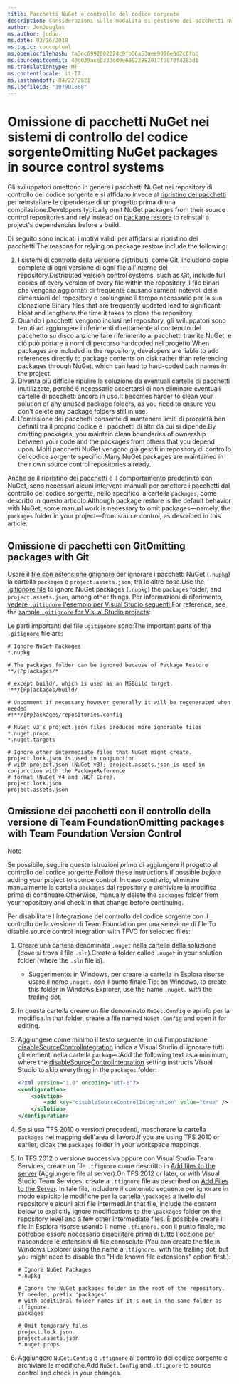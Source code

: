 ```yaml
---
title: Pacchetti NuGet e controllo del codice sorgente
description: Considerazioni sulle modalità di gestione dei pacchetti NuGet all'interno di sistemi di controllo della versione e di controllo del codice sorgente e su come omettere i pacchetti con Git e il controllo della versione di Team Foundation.
author: JonDouglas
ms.author: jodou
ms.date: 03/16/2018
ms.topic: conceptual
ms.openlocfilehash: fa3ec6992002224c9fb56a53aee9096e6d2c6fbb
ms.sourcegitcommit: 40c039ace0330dd9e68922882017f9878f4283d1
ms.translationtype: MT
ms.contentlocale: it-IT
ms.lasthandoff: 04/22/2021
ms.locfileid: "107901668"
---
```

# <a name="omitting-nuget-packages-in-source-control-systems"></a><span data-ttu-id="3676e-103">Omissione di pacchetti NuGet nei sistemi di controllo del codice sorgente</span><span class="sxs-lookup"><span data-stu-id="3676e-103">Omitting NuGet packages in source control systems</span></span>

<span data-ttu-id="3676e-104">Gli sviluppatori omettono in genere i pacchetti NuGet nei repository di controllo del codice sorgente e si affidano invece al [ripristino dei pacchetti](package-restore.md) per reinstallare le dipendenze di un progetto prima di una compilazione.</span><span class="sxs-lookup"><span data-stu-id="3676e-104">Developers typically omit NuGet packages from their source control repositories and rely instead on [package restore](package-restore.md) to reinstall a project's dependencies before a build.</span></span>

<span data-ttu-id="3676e-105">Di seguito sono indicati i motivi validi per affidarsi al ripristino dei pacchetti:</span><span class="sxs-lookup"><span data-stu-id="3676e-105">The reasons for relying on package restore include the following:</span></span>

1. <span data-ttu-id="3676e-106">I sistemi di controllo della versione distribuiti, come Git, includono copie complete di ogni versione di ogni file all'interno del repository.</span><span class="sxs-lookup"><span data-stu-id="3676e-106">Distributed version control systems, such as Git, include full copies of every version of every file within the repository.</span></span> <span data-ttu-id="3676e-107">I file binari che vengono aggiornati di frequente causano aumenti notevoli delle dimensioni del repository e prolungano il tempo necessario per la sua clonazione.</span><span class="sxs-lookup"><span data-stu-id="3676e-107">Binary files that are frequently updated lead to significant bloat and lengthens the time it takes to clone the repository.</span></span>
1. <span data-ttu-id="3676e-108">Quando i pacchetti vengono inclusi nel repository, gli sviluppatori sono tenuti ad aggiungere i riferimenti direttamente al contenuto del pacchetto su disco anziché fare riferimento ai pacchetti tramite NuGet, e ciò può portare a nomi di percorso hardcoded nel progetto.</span><span class="sxs-lookup"><span data-stu-id="3676e-108">When packages are included in the repository, developers are liable to add references directly to package contents on disk rather than referencing packages through NuGet, which can lead to hard-coded path names in the project.</span></span>
1. <span data-ttu-id="3676e-109">Diventa più difficile ripulire la soluzione da eventuali cartelle di pacchetti inutilizzate, perché è necessario accertarsi di non eliminare eventuali cartelle di pacchetti ancora in uso.</span><span class="sxs-lookup"><span data-stu-id="3676e-109">It becomes harder to clean your solution of any unused package folders, as you need to ensure you don't delete any package folders still in use.</span></span>
1. <span data-ttu-id="3676e-110">L'omissione dei pacchetti consente di mantenere limiti di proprietà ben definiti tra il proprio codice e i pacchetti di altri da cui si dipende.</span><span class="sxs-lookup"><span data-stu-id="3676e-110">By omitting packages, you maintain clean boundaries of ownership between your code and the packages from others that you depend upon.</span></span> <span data-ttu-id="3676e-111">Molti pacchetti NuGet vengono già gestiti in repository di controllo del codice sorgente specifici.</span><span class="sxs-lookup"><span data-stu-id="3676e-111">Many NuGet packages are maintained in their own source control repositories already.</span></span>

<span data-ttu-id="3676e-112">Anche se il ripristino dei pacchetti è il comportamento predefinito con NuGet, sono necessari alcuni interventi manuali per omettere i pacchetti dal controllo del codice sorgente, nello specifico la cartella `packages`, come descritto in questo articolo.</span><span class="sxs-lookup"><span data-stu-id="3676e-112">Although package restore is the default behavior with NuGet, some manual work is necessary to omit packages&mdash;namely, the `packages` folder in your project&mdash;from source control, as described in this article.</span></span>

## <a name="omitting-packages-with-git"></a><span data-ttu-id="3676e-113">Omissione di pacchetti con Git</span><span class="sxs-lookup"><span data-stu-id="3676e-113">Omitting packages with Git</span></span>

<span data-ttu-id="3676e-114">Usare il [file con estensione gitignore](https://git-scm.com/docs/gitignore) per ignorare i pacchetti NuGet (`.nupkg`) la cartella `packages` e `project.assets.json`, tra le altre cose.</span><span class="sxs-lookup"><span data-stu-id="3676e-114">Use the [.gitignore file](https://git-scm.com/docs/gitignore) to ignore NuGet packages (`.nupkg`) the `packages` folder, and `project.assets.json`, among other things.</span></span> <span data-ttu-id="3676e-115">Per informazioni di riferimento, [vedere `.gitignore` l'esempio per Visual Studio seguenti:](https://github.com/github/gitignore/blob/master/VisualStudio.gitignore)</span><span class="sxs-lookup"><span data-stu-id="3676e-115">For reference, see the [sample `.gitignore` for Visual Studio projects](https://github.com/github/gitignore/blob/master/VisualStudio.gitignore):</span></span>

<span data-ttu-id="3676e-116">Le parti importanti del file `.gitignore` sono:</span><span class="sxs-lookup"><span data-stu-id="3676e-116">The important parts of the `.gitignore` file are:</span></span>

```gitignore
# Ignore NuGet Packages
*.nupkg

# The packages folder can be ignored because of Package Restore
**/[Pp]ackages/*

# except build/, which is used as an MSBuild target.
!**/[Pp]ackages/build/

# Uncomment if necessary however generally it will be regenerated when needed
#!**/[Pp]ackages/repositories.config

# NuGet v3's project.json files produces more ignorable files
*.nuget.props
*.nuget.targets

# Ignore other intermediate files that NuGet might create. project.lock.json is used in conjunction
# with project.json (NuGet v3); project.assets.json is used in conjunction with the PackageReference
# format (NuGet v4 and .NET Core).
project.lock.json
project.assets.json
```

## <a name="omitting-packages-with-team-foundation-version-control"></a><span data-ttu-id="3676e-117">Omissione dei pacchetti con il controllo della versione di Team Foundation</span><span class="sxs-lookup"><span data-stu-id="3676e-117">Omitting packages with Team Foundation Version Control</span></span>

> [!Note]
> <span data-ttu-id="3676e-118">Se possibile, seguire queste istruzioni *prima* di aggiungere il progetto al controllo del codice sorgente.</span><span class="sxs-lookup"><span data-stu-id="3676e-118">Follow these instructions if possible *before* adding your project to source control.</span></span> <span data-ttu-id="3676e-119">In caso contrario, eliminare manualmente la cartella `packages` dal repository e archiviare la modifica prima di continuare.</span><span class="sxs-lookup"><span data-stu-id="3676e-119">Otherwise, manually delete the `packages` folder from your repository and check in that change before continuing.</span></span>

<span data-ttu-id="3676e-120">Per disabilitare l'integrazione del controllo del codice sorgente con il controllo della versione di Team Foundation per una selezione di file:</span><span class="sxs-lookup"><span data-stu-id="3676e-120">To disable source control integration with TFVC for selected files:</span></span>

1. <span data-ttu-id="3676e-121">Creare una cartella denominata `.nuget` nella cartella della soluzione (dove si trova il file `.sln`).</span><span class="sxs-lookup"><span data-stu-id="3676e-121">Create a folder called `.nuget` in your solution folder (where the `.sln` file is).</span></span>
    - <span data-ttu-id="3676e-122">Suggerimento: in Windows, per creare la cartella in Esplora risorse usare il nome `.nuget.` *con* il punto finale.</span><span class="sxs-lookup"><span data-stu-id="3676e-122">Tip: on Windows, to create this folder in Windows Explorer, use the name `.nuget.` *with* the trailing dot.</span></span>

1. <span data-ttu-id="3676e-123">In questa cartella creare un file denominato `NuGet.Config` e aprirlo per la modifica.</span><span class="sxs-lookup"><span data-stu-id="3676e-123">In that folder, create a file named `NuGet.Config` and open it for editing.</span></span>

1. <span data-ttu-id="3676e-124">Aggiungere come minimo il testo seguente, in cui l'impostazione [disableSourceControlIntegration](../reference/nuget-config-file.md#solution-section) indica a Visual Studio di ignorare tutti gli elementi nella cartella `packages`:</span><span class="sxs-lookup"><span data-stu-id="3676e-124">Add the following text as a minimum, where the [disableSourceControlIntegration](../reference/nuget-config-file.md#solution-section) setting instructs Visual Studio to skip everything in the `packages` folder:</span></span>

   ```xml
   <?xml version="1.0" encoding="utf-8"?>
   <configuration>
       <solution>
           <add key="disableSourceControlIntegration" value="true" />
       </solution>
   </configuration>
   ```

1. <span data-ttu-id="3676e-125">Se si usa TFS 2010 o versioni precedenti, mascherare la cartella `packages` nei mapping dell'area di lavoro.</span><span class="sxs-lookup"><span data-stu-id="3676e-125">If you are using TFS 2010 or earlier, cloak the `packages` folder in your workspace mappings.</span></span>

1. <span data-ttu-id="3676e-126">In TFS 2012 o versione successiva oppure con Visual Studio Team Services, creare un file `.tfignore` come descritto in [Add files to the server](/vsts/tfvc/add-files-server?view=vsts#tfignore&preserve-view=true) (Aggiungere file al server).</span><span class="sxs-lookup"><span data-stu-id="3676e-126">On TFS 2012 or later, or with Visual Studio Team Services, create a `.tfignore` file as described on [Add Files to the Server](/vsts/tfvc/add-files-server?view=vsts#tfignore&preserve-view=true).</span></span> <span data-ttu-id="3676e-127">In tale file, includere il contenuto seguente per ignorare in modo esplicito le modifiche per la cartella `\packages` a livello del repository e alcuni altri file intermedi.</span><span class="sxs-lookup"><span data-stu-id="3676e-127">In that file, include the content below to explicitly ignore modifications to the `\packages` folder on the repository level and a few other intermediate files.</span></span> <span data-ttu-id="3676e-128">È possibile creare il file in Esplora risorse usando il nome `.tfignore.` con il punto finale, ma potrebbe essere necessario disabilitare prima di tutto l'opzione per nascondere le estensioni di file conosciute:</span><span class="sxs-lookup"><span data-stu-id="3676e-128">(You can create the file in Windows Explorer using the name a `.tfignore.` with the trailing dot, but you might need to disable the "Hide known file extensions" option first.):</span></span>

   ```cli
   # Ignore NuGet Packages
   *.nupkg

   # Ignore the NuGet packages folder in the root of the repository. If needed, prefix 'packages'
   # with additional folder names if it's not in the same folder as .tfignore.   
   packages

   # Omit temporary files
   project.lock.json
   project.assets.json
   *.nuget.props
   ```

1. <span data-ttu-id="3676e-129">Aggiungere `NuGet.Config` e `.tfignore` al controllo del codice sorgente e archiviare le modifiche.</span><span class="sxs-lookup"><span data-stu-id="3676e-129">Add `NuGet.Config` and `.tfignore` to source control and check in your changes.</span></span>
